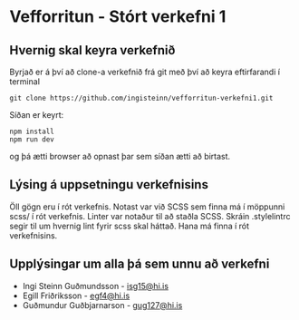 # Vefforritun - Stórt verkefni 1

## Hvernig skal keyra verkefnið

Byrjað er á því að clone-a verkefnið frá git með því að keyra eftirfarandi í terminal

```
git clone https://github.com/ingisteinn/vefforritun-verkefni1.git
```

Síðan er keyrt:
```
npm install
npm run dev
```
og þá ætti browser að opnast þar sem síðan ætti að birtast.

## Lýsing á uppsetningu verkefnisins

Öll gögn eru í rót verkefnis.
Notast var við SCSS sem finna má í möppunni scss/ í rót verkefnis. Linter var notaður til að staðla SCSS. Skráin .stylelintrc segir til um hvernig lint fyrir scss skal háttað. Hana má finna í rót verkefnisins.

## Upplýsingar um alla þá sem unnu að verkefni

* Ingi Steinn Guðmundsson - isg15@hi.is
* Egill Friðriksson - egf4@hi.is
* Guðmundur Guðbjarnarson - gug127@hi.is